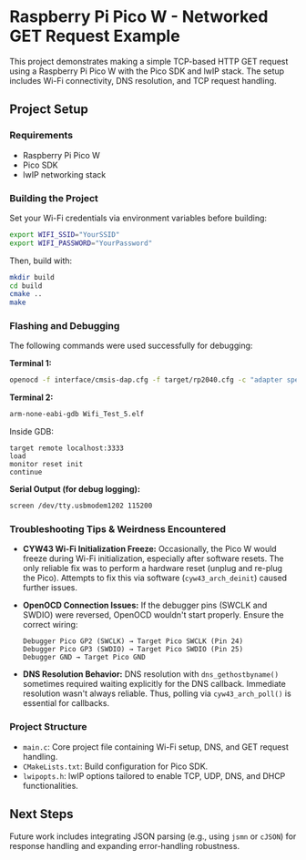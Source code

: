 # Raspberry Pi Pico W - Networked GET Request Example

This project demonstrates making a simple TCP-based HTTP GET request using a Raspberry Pi Pico W with the Pico SDK and lwIP stack. The setup includes Wi-Fi connectivity, DNS resolution, and TCP request handling.

## Project Setup

### Requirements

- Raspberry Pi Pico W
- Pico SDK
- lwIP networking stack

### Building the Project

Set your Wi-Fi credentials via environment variables before building:

```bash
export WIFI_SSID="YourSSID"
export WIFI_PASSWORD="YourPassword"
```

Then, build with:

```bash
mkdir build
cd build
cmake ..
make
```

### Flashing and Debugging

The following commands were used successfully for debugging:

**Terminal 1:**

```bash
openocd -f interface/cmsis-dap.cfg -f target/rp2040.cfg -c "adapter speed 1000"
```

**Terminal 2:**

```bash
arm-none-eabi-gdb Wifi_Test_5.elf
```

Inside GDB:

```gdb
target remote localhost:3333
load
monitor reset init
continue
```

**Serial Output (for debug logging):**

```bash
screen /dev/tty.usbmodem1202 115200
```

### Troubleshooting Tips & Weirdness Encountered

- **CYW43 Wi-Fi Initialization Freeze:** Occasionally, the Pico W would freeze during Wi-Fi initialization, especially after software resets. The only reliable fix was to perform a hardware reset (unplug and re-plug the Pico). Attempts to fix this via software (`cyw43_arch_deinit`) caused further issues.

- **OpenOCD Connection Issues:** If the debugger pins (SWCLK and SWDIO) were reversed, OpenOCD wouldn't start properly. Ensure the correct wiring:

  ```
  Debugger Pico GP2 (SWCLK) → Target Pico SWCLK (Pin 24)
  Debugger Pico GP3 (SWDIO) → Target Pico SWDIO (Pin 25)
  Debugger GND → Target Pico GND
  ```

- **DNS Resolution Behavior:** DNS resolution with `dns_gethostbyname()` sometimes required waiting explicitly for the DNS callback. Immediate resolution wasn't always reliable. Thus, polling via `cyw43_arch_poll()` is essential for callbacks.

### Project Structure

- `main.c`: Core project file containing Wi-Fi setup, DNS, and GET request handling.
- `CMakeLists.txt`: Build configuration for Pico SDK.
- `lwipopts.h`: lwIP options tailored to enable TCP, UDP, DNS, and DHCP functionalities.

## Next Steps

Future work includes integrating JSON parsing (e.g., using `jsmn` or `cJSON`) for response handling and expanding error-handling robustness.

